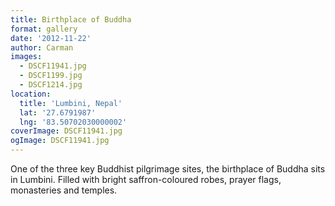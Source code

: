 ```yaml
---
title: Birthplace of Buddha
format: gallery
date: '2012-11-22'
author: Carman
images:
  - DSCF11941.jpg
  - DSCF1199.jpg
  - DSCF1214.jpg
location:
  title: 'Lumbini, Nepal'
  lat: '27.6791987'
  lng: '83.50702030000002'
coverImage: DSCF11941.jpg
ogImage: DSCF11941.jpg
---
```

One of the three key Buddhist pilgrimage sites, the birthplace of Buddha sits in Lumbini. Filled with bright saffron-coloured robes, prayer flags, monasteries and temples.
